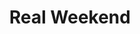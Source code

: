---
layout: post
title:  "Real Weekend"
postImg: /images/realweekend_tiny.png
episodeNumber: 2
soundcloudPodcast: 423608238
spotifySong: 0AqFD5kHlEH6PdbZLaHnlY?si=7RgcGHX4QPyd2adaBvTGow
hyperFollow: c2UT
soundcloudStream: real-weekend
---